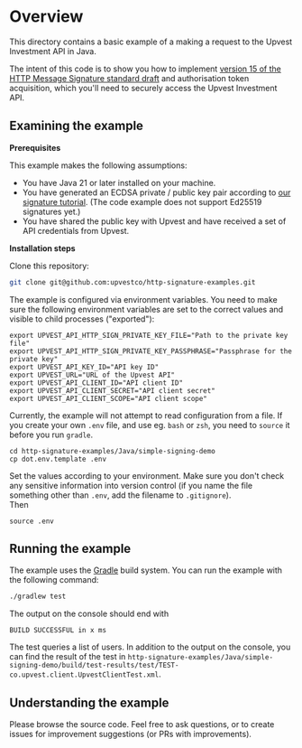 # Overview

This directory contains a basic example of a making a request to the Upvest Investment API in Java.

The intent of this code is to show you how to implement [version 15 of the
HTTP Message Signature standard draft](https://datatracker.ietf.org/doc/html/draft-ietf-httpbis-message-signatures-15)
and authorisation token acquisition, which you'll need to securely access
the Upvest Investment API.


## Examining the example

**Prerequisites**

This example makes the following assumptions:

- You have Java 21 or later installed on your machine.
- You have generated an ECDSA private / public key pair according to
  [our signature tutorial](https://docs.upvest.co/tutorials/implementing_http_signatures_v15#ecdsa).
  (The code example does not support Ed25519 signatures yet.)
- You have shared the public key with Upvest and have
  received a set of API credentials from Upvest.

**Installation steps**

Clone this repository:

```sh
git clone git@github.com:upvestco/http-signature-examples.git
```

The example is configured via environment variables. You need to make sure the following environment variables are set to the correct values and visible to child processes ("exported"):

```
export UPVEST_API_HTTP_SIGN_PRIVATE_KEY_FILE="Path to the private key file"
export UPVEST_API_HTTP_SIGN_PRIVATE_KEY_PASSPHRASE="Passphrase for the private key"
export UPVEST_API_KEY_ID="API key ID"
export UPVEST_URL="URL of the Upvest API"
export UPVEST_API_CLIENT_ID="API client ID"
export UPVEST_API_CLIENT_SECRET="API client secret"
export UPVEST_API_CLIENT_SCOPE="API client scope"
```

Currently, the example will not attempt to read configuration from a file. 
If you create your own `.env` file, and use eg. `bash` or `zsh`, you need to `source` it before you run `gradle`.

```shell
cd http-signature-examples/Java/simple-signing-demo
cp dot.env.template .env
```
Set the values according to your environment. Make sure you don't check any sensitive information into version control (if you name the file something other than `.env`, add the filename to `.gitignore`).   
Then

```shell
source .env
```

## Running the example

The example uses the [Gradle](https://gradle.com) build system. You can run the example with the following command:

```sh
./gradlew test
```

The output on the console should end with
```
BUILD SUCCESSFUL in x ms
```

The test queries a list of users. In addition to the output on the console, you can find the result of the test in `http-signature-examples/Java/simple-signing-demo/build/test-results/test/TEST-co.upvest.client.UpvestClientTest.xml`.


## Understanding the example

Please browse the source code. Feel free to ask questions, or to create issues for improvement suggestions (or PRs with improvements).

